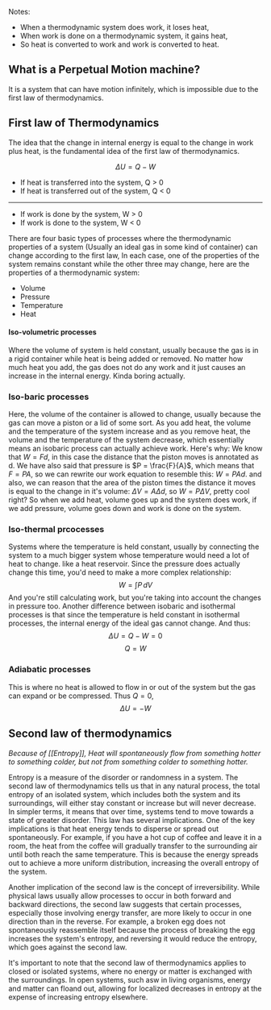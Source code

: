 
Notes:
- When a thermodynamic system does work, it loses heat,
- When work is done on a thermodynamic system, it gains heat,
- So heat is converted to work and work is converted to heat.
## What is a Perpetual Motion machine?

It is a system that can have motion infinitely, which is impossible due to the first law of thermodynamics.

## First law of Thermodynamics

The idea that the change in internal energy is equal to the change in work plus heat, is the fundamental idea of the first law of thermodynamics.

$$\Delta U = Q - W$$
- If heat is transferred into the system, Q > 0
- If heat is transferred out of the system, Q < 0
--- 
- If work is done by the system, W > 0
- If work is done to the system, W < 0 

There are four basic types of processes where the thermodynamic properties of a system (Usually an ideal gas in some kind of container) can change according to the first law, In each case, one of the properties of the system remains constant while the other three may change, here are the properties of a thermodynamic system:

- Volume
- Pressure
- Temperature 
- Heat

#### Iso-volumetric processes

Where the volume of system is held constant, usually because the gas is in a rigid container while heat is being added or removed.
No matter how much heat you add, the gas does not do any work and it just causes an increase in the internal energy. Kinda boring actually.

### Iso-baric processes 

Here, the volume of the container is allowed to change, usually because the gas can move a piston or a lid of some sort.
As you add heat, the volume and the temperature of the system increase and as you remove heat, the volume and the temperature of the system decrease, which essentially means an isobaric process can actually achieve work.
Here's why:
We know that $W = Fd$, in this case the distance that the piston moves is annotated as d.
We have also said that pressure is $P = \frac{F}{A}$, which means that $F = PA$, so we can rewrite our work equation to resemble this: $W = PAd$. and also, we can reason that the area of the piston times the distance it moves is equal to the change in it's volume: $\Delta V = A \Delta d$, so $W = P \Delta V$, pretty cool right?
So when we add heat, volume goes up and the system does work, if we add pressure, volume goes down and work is done on the system.

### Iso-thermal prcocesses

Systems where the temperature is held constant, usually by connecting the system to a much bigger system whose temperature would need a lot of heat to change. like a heat reservoir.
Since the pressure does actually change this time, you'd need to make a more complex relationship:
$$W = \int P \, dV $$
And you're still calculating work, but you're taking into account the changes in pressure too.
Another difference between isobaric and isothermal processes is that since the temperature is held constant in isothermal processes, the internal energy of the ideal gas cannot change. And thus:
$$\Delta U = Q - W = 0 $$
$$Q = W$$

### Adiabatic processes

This is where no heat is allowed to flow in or out of the system but the gas can expand or be compressed. Thus $Q = 0$, 
$$\Delta U = - W$$

## Second law of thermodynamics

*Because of [[Entropy]], Heat will spontaneously flow from something hotter to something colder, but not from something colder to something hotter.*

Entropy is a measure of the disorder or randomness in a system. The second law of thermodynamics tells us that in any natural process, the total entropy of an isolated system, which includes both the system and its surroundings, will either stay constant or increase but will never decrease. In simpler terms, it means that over time, systems tend to move towards a state of greater disorder.
This law has several implications. One of the key implications is that heat energy tends to disperse or spread out spontaneously. For example, if you have a hot cup of coffee and leave it in a room, the heat from the coffee will gradually transfer to the surrounding air until both reach the same temperature. This is because the energy spreads out to achieve a more uniform distribution, increasing the overall entropy of the system.

Another implication of the second law is the concept of irreversibility. While physical laws usually allow processes to occur in both forward and backward directions, the second law suggests that certain processes, especially those involving energy transfer, are more likely to occur in one direction than in the reverse. For example, a broken egg does not spontaneously reassemble itself because the process of breaking the egg increases the system's entropy, and reversing it would reduce the entropy, which goes against the second law.

It's important to note that the second law of thermodynamics applies to closed or isolated systems, where no energy or matter is exchanged with the surroundings. In open systems, such asw in  living organisms, energy and matter can floand out, allowing for localized decreases in entropy at the expense of increasing entropy elsewhere.